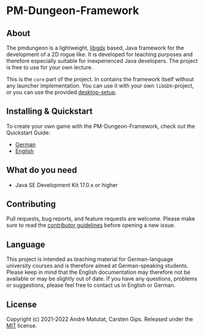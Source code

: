 # PM-Dungeon-Framework

## About

The pmdungeon is a lightweight, [libgdx](https://libgdx.com/) based, Java framework for the development of a 2D rogue like. It is developed for teaching purposes and therefore especially suitable for inexperienced Java developers. The project is free to use for your own lecture.

This is the `core` part of the project. In contains the framework itself without any launcher implementation. You can use it with your own `libGDX`-project, or you can use the provided [desktop-setup](https://github.com/PM-Dungeon/desktop). 

## Installing & Quickstart

To create your own game with the PM-Dungeon-Framework, check out the Quickstart Guide: 

- [German](./documentation/qucikstart_de.md)
- [English](./documentation/qucikstart_de.md)

## What do you need

- Java SE Development Kit 17.0.x or higher

## Contributing

Pull requests, bug reports, and feature requests are welcome. Please make sure to read the [contributor guidelines](CONTRIBUTING.md) before opening a new issue.

## Language  

This project is intended as teaching material for German-language university courses and is therefore aimed at German-speaking students. Please keep in mind that the English documentation may therefore not be available or may be slightly out of date. If you have any questions, problems or suggestions, please feel free to contact us in English or German. 
## License

Copyright (c) 2021-2022 André Matutat, Carsten Gips. Released under the [MIT](LICENSE.md) license.
